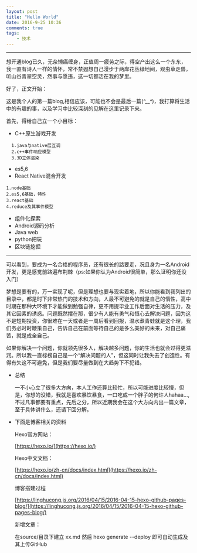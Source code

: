 ```yaml
---
layout: post
title: "Hello World"
date: 2016-9-25 10:36
comments: true
tags: 
	- 技术
---
```


---

想开通blog已久，无奈懒癌缠身，正值周一疲劳之际，得空产出这么一个东东，我一直有诗人一样的情怀，常不禁遐想自己漫步于两岸花丛绿地间，观虫草走兽，听山谷青翠空灵，然事与愿违，这一切都活在我的梦里。

好了，正文开始：

这是我个人的第一篇blog,相信应该，可能也不会是最后一篇(*^__^*)，我打算将生活中的有趣的事，以及学习中比较深刻的见解在这里记录下来。

首先，得给自己立一个小目标：

- C++原生游戏开发
    
```
  1.java与native层互调
  2.c++事件响应模型
  3.3D立体渲染
```

- es5,6
- React Native混合开发
```
1.node基础
2.es5,6基础，特性
3.react基础
4.reduce及其事件模型
```

- 组件化探索
- Android源码分析
- Java web
- python把玩
- 区块链挖掘

---
可以看到，要成为一名合格的程序员，还有很长的路要走，况且身为一名Android开发，更是感觉前路遍布荆棘（ps:如果你认为Android很简单，那么证明你还没入门）

梦想是要有的，万一实现了呢，但是理想也要与现实着地，所以你能看到我列出的目录中，都是时下非常热门的技术和方向，人最不可避免的就是自己的惰性，高中时期在那种大环境下才能做到勉强自律，更不用提毕业工作后面对生活的压力，及其它因素的诱惑。问题既然摆在那，很少有人能有勇气和恒心去解决问题，因为这不是短期投资，你很难在一天或者是一周后看到回报，温水煮青蛙就是这个理，我们务必时时鞭策自己，告诉自己在前面等待自己的是多么美好的未来，对自己痛苦，就是成全自己。

如果你解决一个问题，你就领先很多人，解决越多问题，你的生活也就会过得更滋润。所以我一直标榜自己是一个“解决问题的人”，但这同时让我失去了创造性。有得有失这不可避免，但是我们要尽量做到在大趋势下不犯错。

* 总结

     一不小心立了很多大方向，本人工作还算比较忙，所以可能进度比较慢，但是，你想的没错，我就是喜欢暴饮暴食，一口吃成一个胖子的何许人hahaa...,不过凡事都要有重点，先后之分，所以近期我会在这个大方向内出一篇文章，至于具体讲什么，还请下回分解。

* 下面是博客相关的资料
  
    Hexo官方网站：
    
    [https://hexo.io/](https://hexo.io/)

    Hexo中文文档：

    [https://hexo.io/zh-cn/docs/index.html](https://hexo.io/zh-cn/docs/index.html)

    博客搭建过程

    [https://linghucong.js.org/2016/04/15/2016-04-15-hexo-github-pages-blog/](https://linghucong.js.org/2016/04/15/2016-04-15-hexo-github-pages-blog/)

    新增文章：
    
    在source/目录下建立 xx.md   然后   hexo generate --deploy  即可自动生成及其上传GitHub

